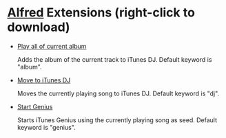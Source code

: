 # [Alfred](http://alfredapp.com/) Extensions (right-click to download)

* [Play all of current album](https://github.com/cpoirier/mac-automation/raw/master/itunes/Play%20all%20of%20current%20album.alfredextension)

    Adds the album of the current track to iTunes DJ. Default keyword is "album".
  
* [Move to iTunes DJ](https://github.com/cpoirier/mac-automation/raw/master/itunes/Move%20to%20iTunes%20DJ.alfredextension) 

    Moves the currently playing song to iTunes DJ. Default keyword is "dj".
  
* [Start Genius](https://github.com/cpoirier/mac-automation/raw/master/itunes/Start%20Genius.alfredextension) 

    Starts iTunes Genius using the currently playing song as seed. Default keyword is "genius".
